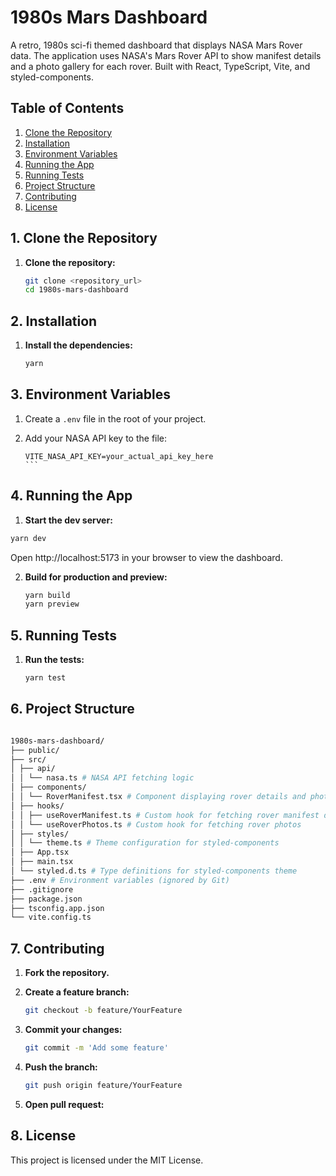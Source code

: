 # 1980s Mars Dashboard

A retro, 1980s sci-fi themed dashboard that displays NASA Mars Rover data. The application uses NASA's Mars Rover API to show manifest details and a photo gallery for each rover. Built with React, TypeScript, Vite, and styled-components.

## Table of Contents

1. [Clone the Repository](#1-clone-the-repository)
2. [Installation](#2-installation)
3. [Environment Variables](#3-environment-variables)
4. [Running the App](#4-running-the-app)
5. [Running Tests](#5-running-tests)
6. [Project Structure](#6-project-structure)
7. [Contributing](#7-contributing)
8. [License](#8-license)

## 1. Clone the Repository

1. **Clone the repository:**

   ```bash
   git clone <repository_url>
   cd 1980s-mars-dashboard
   ```

## 2. Installation

1. **Install the dependencies:**

   ```bash
   yarn
   ```

## 3. Environment Variables

1. Create a `.env` file in the root of your project.
2. Add your NASA API key to the file:

   ````env
   VITE_NASA_API_KEY=your_actual_api_key_here
   ```

## 4. Running the App

1.  **Start the dev server:**

   ```bash
   yarn dev
   ```
   Open http://localhost:5173 in your browser to view the dashboard.

2. **Build for production and preview:**

   ```bash
   yarn build
   yarn preview
   ```

## 5. Running Tests

1. **Run the tests:**

   ```bash
   yarn test
   ```

## 6. Project Structure

   ```bash

   1980s-mars-dashboard/
   ├── public/
   ├── src/
   │ ├── api/
   │ │ └── nasa.ts # NASA API fetching logic
   │ ├── components/
   │ │ └── RoverManifest.tsx # Component displaying rover details and photo gallery
   │ ├── hooks/
   │ │ ├── useRoverManifest.ts # Custom hook for fetching rover manifest data
   │ │ └── useRoverPhotos.ts # Custom hook for fetching rover photos
   │ ├── styles/
   │ │ └── theme.ts # Theme configuration for styled-components
   │ ├── App.tsx
   │ ├── main.tsx
   │ └── styled.d.ts # Type definitions for styled-components theme
   ├── .env # Environment variables (ignored by Git)
   ├── .gitignore
   ├── package.json
   ├── tsconfig.app.json
   └── vite.config.ts
   ```      

## 7. Contributing

1. **Fork the repository.**

2. **Create a feature branch:**

   ```bash
   git checkout -b feature/YourFeature

   ```

3. **Commit your changes:**

   ```bash
   git commit -m 'Add some feature'
   ```

4. **Push the branch:**

   ```bash
   git push origin feature/YourFeature

5. **Open pull request:**


## 8. License

This project is licensed under the MIT License.
````
